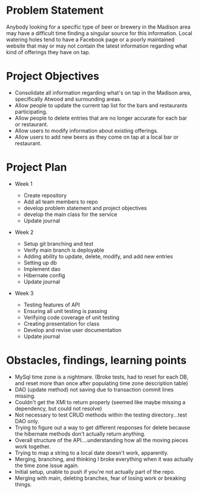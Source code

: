 # Problem Statement

Anybody looking for a specific type of beer or brewery in the Madison area may have a difficult time finding a singular 
source for this information. Local watering holes tend to have a Facebook page or a poorly maintained website that may or may
not contain the latest information regarding what kind of offerings they have on tap. 

# Project Objectives

- Consolidate all information regarding what's on tap in the Madison area, specifically Atwood and surrounding areas. 
- Allow people to update the current tap list for the bars and restaurants participating.
- Allow people to delete entries that are no longer accurate for each bar or restaurant. 
- Allow users to modify information about existing offerings. 
- Allow users to add new beers as they come on tap at a local bar or restaurant. 

# Project Plan 

- Week 1 
    - Create repository
    - Add all team members to repo 
    - develop problem statement and project objectives 
    - develop the main class for the service 
    - Update journal

- Week 2
    - Setup git branching and test 
    - Verify main branch is deployable 
    - Adding ability to update, delete, modify, and add new entries
    - Setting up db
    - Implement dao
    - Hibernate config 
    - Update journal

- Week 3
    - Testing features of API
    - Ensuring all unit testing is passing
    - Verifying code coverage of unit testing
    - Creating presentation for class 
    - Develop and revise user documentation 
    - Update journal 
  
# Obstacles, findings, learning points
- MySql time zone is a nightmare. (Broke tests, had to reset for each DB, and reset more than once after populating time zone description table)
- DAO (update method) not saving due to transaction commit lines missing. 
- Couldn't get the XMl to return properly (seemed like maybe missing a dependency, but could not resolve)
- Not necessary to test CRUD methods within the testing directory...test DAO only.
- Trying to figure out a way to get different responses for delete because the hibernate methods don't actually return anything.
- Overall structure of the API....understanding how all the moving pieces work together. 
- Trying to map a string to a local date doesn't work, apparently. 
- Merging, branching, and thinking I broke everything when it was actually the time zone issue again. 
- Initial setup, unable to push if you're not actually part of the repo. 
- Merging with main, deleting branches, fear of losing work or breaking things. 